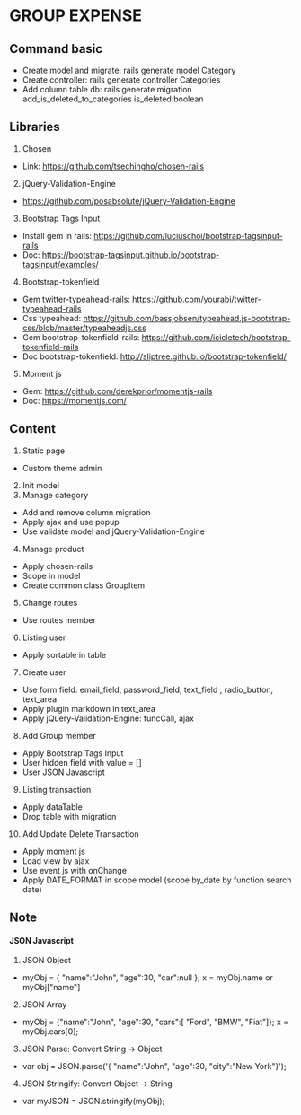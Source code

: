 # GROUP EXPENSE

## Command basic
- Create model and migrate: rails generate model Category
- Create controller: rails generate controller Categories
- Add column table db: rails generate migration add_is_deleted_to_categories is_deleted:boolean

## Libraries
1. Chosen
- Link: https://github.com/tsechingho/chosen-rails
2. jQuery-Validation-Engine
- https://github.com/posabsolute/jQuery-Validation-Engine
3. Bootstrap Tags Input
- Install gem in rails: https://github.com/luciuschoi/bootstrap-tagsinput-rails
- Doc: https://bootstrap-tagsinput.github.io/bootstrap-tagsinput/examples/
4. Bootstrap-tokenfield
- Gem twitter-typeahead-rails: https://github.com/yourabi/twitter-typeahead-rails
- Css typeahead: https://github.com/bassjobsen/typeahead.js-bootstrap-css/blob/master/typeaheadjs.css
- Gem bootstrap-tokenfield-rails: https://github.com/icicletech/bootstrap-tokenfield-rails
- Doc bootstrap-tokenfield: http://sliptree.github.io/bootstrap-tokenfield/
5. Moment js
- Gem: https://github.com/derekprior/momentjs-rails
- Doc: https://momentjs.com/

## Content
1. Static page
- Custom theme admin
2. Init model
3. Manage category
- Add and remove column migration
- Apply ajax and use popup
- Use validate model and jQuery-Validation-Engine
4. Manage product
- Apply chosen-rails
- Scope in model
- Create common class GroupItem
5. Change routes
- Use routes member
6. Listing user
- Apply sortable in table
7. Create user
- Use form field: email_field, password_field, text_field , radio_button, text_area
- Apply plugin markdown in text_area
- Apply jQuery-Validation-Engine: funcCall, ajax
8. Add Group member
- Apply Bootstrap Tags Input
- User hidden field with value = []
- User JSON Javascript
9. Listing transaction
- Apply dataTable
- Drop table with migration
10. Add Update Delete Transaction
- Apply moment js
- Load view by ajax
- Use event js with onChange
- Apply DATE_FORMAT in scope model (scope by_date by function search date)

## Note
#### JSON Javascript
1. JSON Object
- myObj = { "name":"John", "age":30, "car":null }; x = myObj.name or myObj["name"]
2. JSON Array 
- myObj = {"name":"John", "age":30, "cars":[ "Ford", "BMW", "Fiat"]}; x = myObj.cars[0];
3. JSON Parse: Convert String -> Object
- var obj = JSON.parse('{ "name":"John", "age":30, "city":"New York"}');
4. JSON Stringify: Convert Object -> String
- var myJSON = JSON.stringify(myObj);

